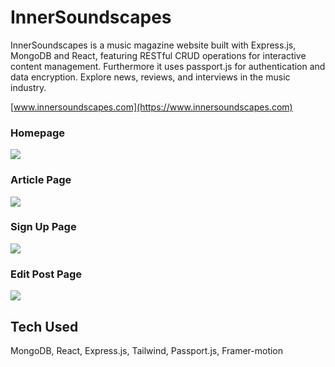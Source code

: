 <h1>InnerSoundscapes</h1>

InnerSoundscapes is a music magazine website built with Express.js, MongoDB and React, featuring RESTful CRUD operations for interactive content management. Furthermore it uses passport.js for authentication and data encryption. Explore news, reviews, and interviews in the music industry.

[www.innersoundscapes.com](https://www.innersoundscapes.com)

<h3>Homepage</h3>
<img src="https://i.imgur.com/rsFn1nO.png">

<h3>Article Page</h3>
<img src="https://i.imgur.com/vQMWyuS.png">

<h3>Sign Up Page</h3>
<img src="https://i.imgur.com/B6t8v3Z.png">
  
<h3>Edit Post Page</h3>
<img src="https://i.imgur.com/YT9JALk.png">

<h2>Tech Used</h2>

<p>MongoDB, React, Express.js, Tailwind, Passport.js, Framer-motion</p>

